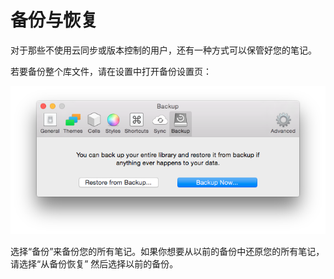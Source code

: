 # 备份与恢复

对于那些不使用云同步或版本控制的用户，还有一种方式可以保管好您的笔记。

若要备份整个库文件，请在设置中打开备份设置页：

![](resources/49D85B38-3A8F-4CCF-B07C-C89EB4A13BAF.png)

选择“备份”来备份您的所有笔记。如果你想要从以前的备份中还原您的所有笔记，请选择“从备份恢复” 然后选择以前的备份。